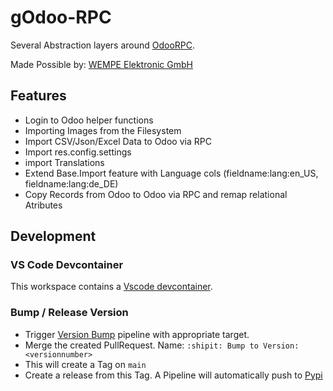 # gOdoo-RPC

Several Abstraction layers around [OdooRPC](https://odoorpc.readthedocs.io/en/latest/).

Made Possible by: [WEMPE Elektronic GmbH](https://wetech.de)

## Features

- Login to Odoo helper functions
- Importing Images from the Filesystem
- Import CSV/Json/Excel Data to Odoo via RPC
- Import res.config.settings
- import Translations
- Extend Base.Import feature with Language cols (fieldname:lang:en_US, fieldname:lang:de_DE)
- Copy Records from Odoo to Odoo via RPC and remap relational Atributes

## Development

### VS Code Devcontainer

This workspace contains a [Vscode devcontainer](https://code.visualstudio.com/docs/remote/containers).

### Bump / Release Version

- Trigger [Version Bump](https://github.com/OpenJKSoftware/gOdoo-rpc/actions/workflows/version-bump.yml) pipeline with appropriate target.
- Merge the created PullRequest. Name: `:shipit: Bump to Version: <versionnumber>`
- This will create a Tag on `main`
- Create a release from this Tag. A Pipeline will automatically push to [Pypi](https://pypi.org/project/gOdoo-rpc/)
